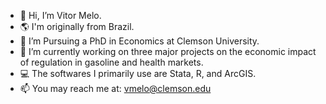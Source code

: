 - 👋 Hi, I’m Vitor Melo.
- 🌎 I'm originally from Brazil.
- 👀 I’m Pursuing a PhD in Economics at Clemson University.
- 🌱 I’m currently working on three major projects on the economic impact of regulation in gasoline and health markets. 
- 💻 The softwares I primarily use are Stata, R, and ArcGIS.
- 📫 You may reach me at: vmelo@clemson.edu

<!---
vitormelo01/vitormelo01 is a ✨ special ✨ repository because its `README.md` (this file) appears on your GitHub profile.
You can click the Preview link to take a look at your changes.
--->
